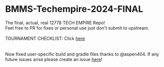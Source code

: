 # BMMS-Techempire-2024-FINAL
The final, actual, real 12778 TECH EMPIRE Repo!
<br>
Feel free to PR for fixes or personal use just don't submit to upstream.
<br>
<br>
TOURNAMENT CHECKLIST: Click <a href="https://docs.google.com/document/d/1Emn7NzWzmsTbBBmjgrjSRvNBM2D1yiCut4EhdyI5Lf4/edit?usp=sharing">here</a>
<br>
<br>
<br>
Now fixed user-specific build and gradle files thanks to @aspen404. If any future issues arise please create an issue <a href="https://github.com/BMMS-Robotics/BMMS-Techempire-2024-FINAL/issues/new">here</a>!
